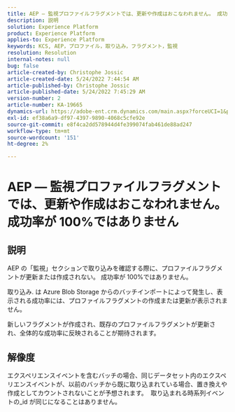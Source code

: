 ```yaml
---
title: AEP — 監視プロファイルフラグメントでは、更新や作成はおこなわれません。 成功率が 100%ではありません
description: 説明
solution: Experience Platform
product: Experience Platform
applies-to: Experience Platform
keywords: KCS, AEP，プロファイル，取り込み，フラグメント，監視
resolution: Resolution
internal-notes: null
bug: false
article-created-by: Christophe Jossic
article-created-date: 5/24/2022 7:44:54 AM
article-published-by: Christophe Jossic
article-published-date: 5/24/2022 7:45:29 AM
version-number: 2
article-number: KA-19665
dynamics-url: https://adobe-ent.crm.dynamics.com/main.aspx?forceUCI=1&pagetype=entityrecord&etn=knowledgearticle&id=49b97160-35db-ec11-a7b6-0022480b01c6
exl-id: ef38a6a9-df97-4397-9890-4068c5cfe92e
source-git-commit: e8f4ca2dd578944d4fe399074fab461de88ad247
workflow-type: tm+mt
source-wordcount: '151'
ht-degree: 2%

---
```


# AEP — 監視プロファイルフラグメントでは、更新や作成はおこなわれません。 成功率が 100%ではありません

## 説明


AEP の「監視」セクションで取り込みを確認する際に、プロファイルフラグメントが更新または作成されない。 成功率が 100%ではありません。

取り込み. は Azure Blob Storage からのバッチインポートによって発生し、表示される成功率には、プロファイルフラグメントの作成または更新が表示されません。

新しいフラグメントが作成され、既存のプロファイルフラグメントが更新され、全体的な成功率に反映されることが期待されます。


## 解像度


エクスペリエンスイベントを含むバッチの場合、同じデータセット内のエクスペリエンスイベントが、以前のバッチから既に取り込まれている場合、置き換えや作成としてカウントされないことが予想されます。  取り込まれる時系列イベントの_id が同じになることはありません。

